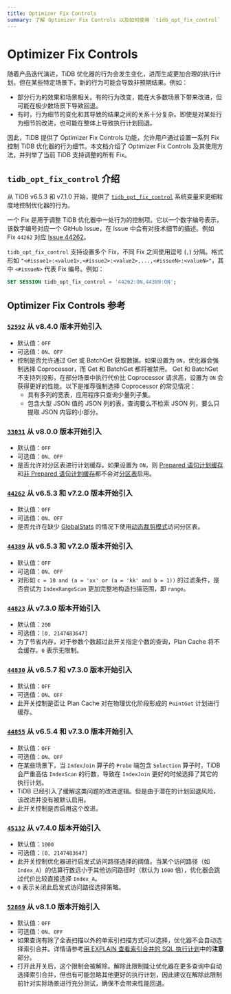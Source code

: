 ```yaml
---
title: Optimizer Fix Controls
summary: 了解 Optimizer Fix Controls 以及如何使用 `tidb_opt_fix_control` 细粒度地控制 TiDB 优化器的行为。
---
```


# Optimizer Fix Controls

随着产品迭代演进，TiDB 优化器的行为会发生变化，进而生成更加合理的执行计划。但在某些特定场景下，新的行为可能会导致非预期结果。例如：

- 部分行为的效果和场景相关。有的行为改变，能在大多数场景下带来改进，但可能在极少数场景下导致回退。
- 有时，行为细节的变化和其导致的结果之间的关系十分复杂。即使是对某处行为细节的改进，也可能在整体上导致执行计划回退。

因此，TiDB 提供了 Optimizer Fix Controls 功能，允许用户通过设置一系列 Fix 控制 TiDB 优化器的行为细节。本文档介绍了 Optimizer Fix Controls 及其使用方法，并列举了当前 TiDB 支持调整的所有 Fix。

## `tidb_opt_fix_control` 介绍

从 TiDB v6.5.3 和 v7.1.0 开始，提供了 [`tidb_opt_fix_control`](/system-variables.md#tidb_opt_fix_control-从-v653-和-v710-版本开始引入) 系统变量来更细粒度地控制优化器的行为。

一个 Fix 是用于调整 TiDB 优化器中一处行为的控制项。它以一个数字编号表示，该数字编号对应一个 GitHub Issue，在 Issue 中会有对技术细节的描述。例如 Fix `44262` 对应 [Issue 44262](https://github.com/pingcap/tidb/issues/44262)。

`tidb_opt_fix_control` 支持设置多个 Fix，不同 Fix 之间使用逗号 (`,`) 分隔。格式形如 `"<#issue1>:<value1>,<#issue2>:<value2>,...,<#issueN>:<valueN>"`，其中 `<#issueN>` 代表 Fix 编号。例如：

```sql
SET SESSION tidb_opt_fix_control = '44262:ON,44389:ON';
```

## Optimizer Fix Controls 参考

### [`52592`](https://github.com/pingcap/tidb/issues/52592) <span class="version-mark">从 v8.4.0 版本开始引入</span>

- 默认值：`OFF`
- 可选值：`ON`、`OFF`
- 控制是否允许通过 Get 或 BatchGet 获取数据。如果设置为 `ON`，优化器会强制选择 Coprocessor，而 Get 和 BatchGet 都将被禁用。 Get 和 BatchGet 不支持列投影，在部分场景中执行代价比 Coprocessor 请求高，设置为 `ON` 会获得更好的性能。以下是推荐强制选择 Coprocessor 的常见情况：
	- 具有多列的宽表，应用程序只查询少量列子集。
	- 包含大型 JSON 值的 JSON 列的表，查询要么不检索 JSON 列，要么只提取 JSON 内容的小部分。


### [`33031`](https://github.com/pingcap/tidb/issues/33031) <span class="version-mark">从 v8.0.0 版本开始引入</span>

- 默认值：`OFF`
- 可选值：`ON`、`OFF`
- 是否允许对分区表进行计划缓存。如果设置为 `ON`，则 [Prepared 语句计划缓存](/sql-prepared-plan-cache.md)和[非 Prepared 语句计划缓存](/sql-non-prepared-plan-cache.md)都不会对[分区表](/partitioned-table.md)启用。

### [`44262`](https://github.com/pingcap/tidb/issues/44262) <span class="version-mark">从 v6.5.3 和 v7.2.0 版本开始引入</span>

- 默认值：`OFF`
- 可选值：`ON`、`OFF`
- 是否允许在缺少 [GlobalStats](/statistics.md#收集动态裁剪模式下的分区表统计信息) 的情况下使用[动态裁剪模式](/partitioned-table.md#动态裁剪模式)访问分区表。

### [`44389`](https://github.com/pingcap/tidb/issues/44389) <span class="version-mark">从 v6.5.3 和 v7.2.0 版本开始引入</span>

- 默认值：`OFF`
- 可选值：`ON`、`OFF`
- 对形如 `c = 10 and (a = 'xx' or (a = 'kk' and b = 1))` 的过滤条件，是否尝试为 `IndexRangeScan` 更加完整地构造扫描范围，即 `range`。

### [`44823`](https://github.com/pingcap/tidb/issues/44823) <span class="version-mark">从 v7.3.0 版本开始引入</span>

- 默认值：`200`
- 可选值：`[0, 2147483647]`
- 为了节省内存，对于参数个数超过此开关指定个数的查询，Plan Cache 将不会缓存。`0` 表示无限制。

### [`44830`](https://github.com/pingcap/tidb/issues/44830) <span class="version-mark">从 v6.5.7 和 v7.3.0 版本开始引入</span>

- 默认值：`OFF`
- 可选值：`ON`、`OFF`
- 此开关控制是否让 Plan Cache 对在物理优化阶段形成的 `PointGet` 计划进行缓存。

### [`44855`](https://github.com/pingcap/tidb/issues/44855) <span class="version-mark">从 v6.5.4 和 v7.3.0 版本开始引入</span>

- 默认值：`OFF`
- 可选值：`ON`、`OFF`
- 在某些场景下，当 `IndexJoin` 算子的 `Probe` 端包含 `Selection` 算子时，TiDB 会严重高估 `IndexScan` 的行数，导致在 `IndexJoin` 更好的时候选择了其它的执行计划。
- TiDB 已经引入了缓解这类问题的改进逻辑。但是由于潜在的计划回退风险，该改进并没有被默认启用。
- 此开关控制是否启用这个改进。

### [`45132`](https://github.com/pingcap/tidb/issues/45132) <span class="version-mark">从 v7.4.0 版本开始引入</span>

- 默认值：`1000`
- 可选值：`[0, 2147483647]`
- 此开关控制优化器进行启发式访问路径选择的阈值。当某个访问路径（如 `Index_A`）的估算行数远小于其他访问路径时（默认为 `1000` 倍），优化器会跳过代价比较直接选择 `Index_A`。
- `0` 表示关闭此启发式访问路径选择策略。

### [`52869`](https://github.com/pingcap/tidb/issues/52869) <span class="version-mark">从 v8.1.0 版本开始引入</span>

- 默认值：`OFF`
- 可选值：`ON`、`OFF`
- 如果查询有除了全表扫描以外的单索引扫描方式可以选择，优化器不会自动选择索引合并。详情请参考[用 EXPLAIN 查看索引合并的 SQL 执行计划](/explain-index-merge.md#示例)中的**注意**部分。
- 打开此开关后，这个限制会被解除。解除此限制能让优化器在更多查询中自动选择索引合并，但也有可能忽略其他更好的执行计划，因此建议在解除此限制前针对实际场景进行充分测试，确保不会带来性能回退。